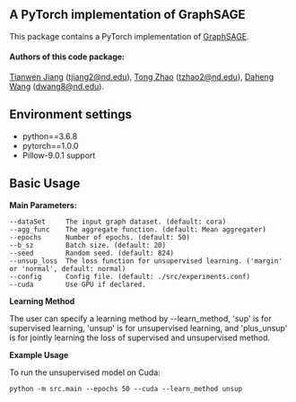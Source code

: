 ## A PyTorch implementation of GraphSAGE

This package contains a PyTorch implementation of [GraphSAGE](http://snap.stanford.edu/graphsage/).

#### Authors of this code package: 
[Tianwen Jiang](https://github.com/twjiang) (tjiang2@nd.edu), 
[Tong Zhao](https://github.com/zhao-tong) (tzhao2@nd.edu),
[Daheng Wang](https://github.com/adamwang0705) (dwang8@nd.edu).




## Environment settings

- python==3.6.8
- pytorch==1.0.0
- Pillow-9.0.1 support




## Basic Usage

**Main Parameters:**

```
--dataSet     The input graph dataset. (default: cora)
--agg_func    The aggregate function. (default: Mean aggregater)
--epochs      Number of epochs. (default: 50)
--b_sz        Batch size. (default: 20)
--seed        Random seed. (default: 824)
--unsup_loss  The loss function for unsupervised learning. ('margin' or 'normal', default: normal)
--config      Config file. (default: ./src/experiments.conf)
--cuda        Use GPU if declared.
```

**Learning Method**

The user can specify a learning method by --learn_method, 'sup' is for supervised learning, 'unsup' is for unsupervised learning, and 'plus_unsup' is for jointly learning the loss of supervised and unsupervised method.

**Example Usage**

To run the unsupervised model on Cuda:
```
python -m src.main --epochs 50 --cuda --learn_method unsup
```

